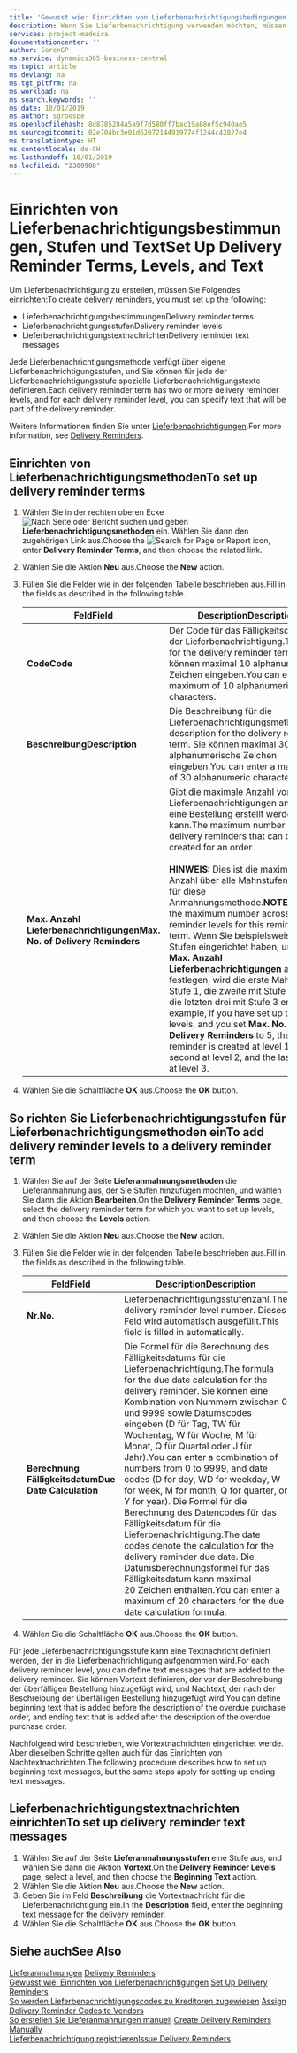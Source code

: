 ```yaml
---
title: 'Gewusst wie: Einrichten von Lieferbenachrichtigungsbedingungen, -stufen und -text'
description: Wenn Sie Lieferbenachrichtigung verwenden möchten, müssen Sie Lieferbenachrichtigungsmethoden, Lieferbenachrichtigungsstufen und Lieferbenachrichtigungstexte einrichten. Nachrichten
services: project-madeira
documentationcenter: ''
author: SorenGP
ms.service: dynamics365-business-central
ms.topic: article
ms.devlang: na
ms.tgt_pltfrm: na
ms.workload: na
ms.search.keywords: ''
ms.date: 10/01/2019
ms.author: sgroespe
ms.openlocfilehash: 8d8785284a5a9f7d580ff7bac19a88ef5c940ae5
ms.sourcegitcommit: 02e704bc3e01d62072144919774f1244c42827e4
ms.translationtype: HT
ms.contentlocale: de-CH
ms.lasthandoff: 10/01/2019
ms.locfileid: "2300988"
---
```

# <a name="set-up-delivery-reminder-terms-levels-and-text"></a><span data-ttu-id="a7ff6-104">Einrichten von Lieferbenachrichtigungsbestimmungen, Stufen und Text</span><span class="sxs-lookup"><span data-stu-id="a7ff6-104">Set Up Delivery Reminder Terms, Levels, and Text</span></span>
<span data-ttu-id="a7ff6-105">Um Lieferbenachrichtigung zu erstellen, müssen Sie Folgendes einrichten:</span><span class="sxs-lookup"><span data-stu-id="a7ff6-105">To create delivery reminders, you must set up the following:</span></span>  

- <span data-ttu-id="a7ff6-106">Lieferbenachrichtigungsbestimmungen</span><span class="sxs-lookup"><span data-stu-id="a7ff6-106">Delivery reminder terms</span></span>  
- <span data-ttu-id="a7ff6-107">Lieferbenachrichtigungsstufen</span><span class="sxs-lookup"><span data-stu-id="a7ff6-107">Delivery reminder levels</span></span>  
- <span data-ttu-id="a7ff6-108">Lieferbenachrichtigungstextnachrichten</span><span class="sxs-lookup"><span data-stu-id="a7ff6-108">Delivery reminder text messages</span></span>  

<span data-ttu-id="a7ff6-109">Jede Lieferbenachrichtigungsmethode verfügt über eigene Lieferbenachrichtigungsstufen, und Sie können für jede der Lieferbenachrichtigungsstufe spezielle Lieferbenachrichtigungstexte definieren.</span><span class="sxs-lookup"><span data-stu-id="a7ff6-109">Each delivery reminder term has two or more delivery reminder levels, and for each delivery reminder level, you can specify text that will be part of the delivery reminder.</span></span>  

<span data-ttu-id="a7ff6-110">Weitere Informationen finden Sie unter [Lieferbenachrichtigungen](delivery-reminders.md).</span><span class="sxs-lookup"><span data-stu-id="a7ff6-110">For more information, see [Delivery Reminders](delivery-reminders.md).</span></span>  

## <a name="to-set-up-delivery-reminder-terms"></a><span data-ttu-id="a7ff6-111">Einrichten von Lieferbenachrichtigungsmethoden</span><span class="sxs-lookup"><span data-stu-id="a7ff6-111">To set up delivery reminder terms</span></span>  

1.  <span data-ttu-id="a7ff6-112">Wählen Sie in der rechten oberen Ecke ![Nach Seite oder Bericht suchen](../../media/ui-search/search_small.png "Symbol nach Seite oder Bericht suchen") und geben **Lieferbenachrichtigungsmethoden** ein. Wählen Sie dann den zugehörigen Link aus.</span><span class="sxs-lookup"><span data-stu-id="a7ff6-112">Choose the ![Search for Page or Report](../../media/ui-search/search_small.png "Search for Page or Report icon") icon, enter **Delivery Reminder Terms**, and then choose the related link.</span></span>  
2.  <span data-ttu-id="a7ff6-113">Wählen Sie die Aktion **Neu** aus.</span><span class="sxs-lookup"><span data-stu-id="a7ff6-113">Choose the **New** action.</span></span>  
3.  <span data-ttu-id="a7ff6-114">Füllen Sie die Felder wie in der folgenden Tabelle beschrieben aus.</span><span class="sxs-lookup"><span data-stu-id="a7ff6-114">Fill in the fields as described in the following table.</span></span>  

    |<span data-ttu-id="a7ff6-115">Feld</span><span class="sxs-lookup"><span data-stu-id="a7ff6-115">Field</span></span>|<span data-ttu-id="a7ff6-116">Description</span><span class="sxs-lookup"><span data-stu-id="a7ff6-116">Description</span></span>|  
    |---------------------------------|---------------------------------------|  
    |<span data-ttu-id="a7ff6-117">**Code**</span><span class="sxs-lookup"><span data-stu-id="a7ff6-117">**Code**</span></span>|<span data-ttu-id="a7ff6-118">Der Code für das Fälligkeitsdatum der Lieferbenachrichtigung.</span><span class="sxs-lookup"><span data-stu-id="a7ff6-118">The code for the delivery reminder term.</span></span> <span data-ttu-id="a7ff6-119">Sie können maximal 10 alphanumerische Zeichen eingeben.</span><span class="sxs-lookup"><span data-stu-id="a7ff6-119">You can enter a maximum of 10 alphanumeric characters.</span></span>|  
    |<span data-ttu-id="a7ff6-120">**Beschreibung**</span><span class="sxs-lookup"><span data-stu-id="a7ff6-120">**Description**</span></span>|<span data-ttu-id="a7ff6-121">Die Beschreibung für die Lieferbenachrichtigungsmethode.</span><span class="sxs-lookup"><span data-stu-id="a7ff6-121">The description for the delivery reminder term.</span></span> <span data-ttu-id="a7ff6-122">Sie können maximal 30 alphanumerische Zeichen eingeben.</span><span class="sxs-lookup"><span data-stu-id="a7ff6-122">You can enter a maximum of 30 alphanumeric characters.</span></span>|  
    |<span data-ttu-id="a7ff6-123">**Max. Anzahl Lieferbenachrichtigungen**</span><span class="sxs-lookup"><span data-stu-id="a7ff6-123">**Max. No. of Delivery Reminders**</span></span>|<span data-ttu-id="a7ff6-124">Gibt die maximale Anzahl von Lieferbenachrichtigungen an, die für eine Bestellung erstellt werden kann.</span><span class="sxs-lookup"><span data-stu-id="a7ff6-124">The maximum number of delivery reminders that can be created for an order.</span></span><br /><br /> <span data-ttu-id="a7ff6-125">**HINWEIS:** Dies ist die maximale Anzahl über alle Mahnstufen hinweg für diese Anmahnungsmethode.</span><span class="sxs-lookup"><span data-stu-id="a7ff6-125">**NOTE:** This is the maximum number across all reminder levels for this reminder term.</span></span> <span data-ttu-id="a7ff6-126">Wenn Sie beispielsweise drei Stufen eingerichtet haben, und Sie **Max. Anzahl Lieferbenachrichtigungen** auf 5 festlegen, wird die erste Mahnung mit Stufe 1, die zweite mit Stufe 2 und die letzten drei mit Stufe 3 erstellt.</span><span class="sxs-lookup"><span data-stu-id="a7ff6-126">For example, if you have set up three levels, and you set **Max. No. of Delivery Reminders** to 5, the first reminder is created at level 1, the second at level 2, and the last three at level 3.</span></span>|  

4.  <span data-ttu-id="a7ff6-127">Wählen Sie die Schaltfläche **OK** aus.</span><span class="sxs-lookup"><span data-stu-id="a7ff6-127">Choose the **OK** button.</span></span>  

## <a name="to-add-delivery-reminder-levels-to-a-delivery-reminder-term"></a><span data-ttu-id="a7ff6-128">So richten Sie Lieferbenachrichtigungsstufen für Lieferbenachrichtigungsmethoden ein</span><span class="sxs-lookup"><span data-stu-id="a7ff6-128">To add delivery reminder levels to a delivery reminder term</span></span>  

1.  <span data-ttu-id="a7ff6-129">Wählen Sie auf der Seite **Lieferanmahnungsmethoden** die Lieferanmahnung aus, der Sie Stufen hinzufügen möchten, und wählen Sie dann die Aktion **Bearbeiten**.</span><span class="sxs-lookup"><span data-stu-id="a7ff6-129">On the **Delivery Reminder Terms** page, select the delivery reminder term for which you want to set up levels, and then choose the **Levels** action.</span></span>  
2.  <span data-ttu-id="a7ff6-130">Wählen Sie die Aktion **Neu** aus.</span><span class="sxs-lookup"><span data-stu-id="a7ff6-130">Choose the **New** action.</span></span>  
3.  <span data-ttu-id="a7ff6-131">Füllen Sie die Felder wie in der folgenden Tabelle beschrieben aus.</span><span class="sxs-lookup"><span data-stu-id="a7ff6-131">Fill in the fields as described in the following table.</span></span>  

    |<span data-ttu-id="a7ff6-132">Feld</span><span class="sxs-lookup"><span data-stu-id="a7ff6-132">Field</span></span>|<span data-ttu-id="a7ff6-133">Description</span><span class="sxs-lookup"><span data-stu-id="a7ff6-133">Description</span></span>|  
    |---------------------------------|---------------------------------------|  
    |<span data-ttu-id="a7ff6-134">**Nr.**</span><span class="sxs-lookup"><span data-stu-id="a7ff6-134">**No.**</span></span>|<span data-ttu-id="a7ff6-135">Lieferbenachrichtigungsstufenzahl.</span><span class="sxs-lookup"><span data-stu-id="a7ff6-135">The delivery reminder level number.</span></span> <span data-ttu-id="a7ff6-136">Dieses Feld wird automatisch ausgefüllt.</span><span class="sxs-lookup"><span data-stu-id="a7ff6-136">This field is filled in automatically.</span></span>|  
    |<span data-ttu-id="a7ff6-137">**Berechnung Fälligkeitsdatum**</span><span class="sxs-lookup"><span data-stu-id="a7ff6-137">**Due Date Calculation**</span></span>|<span data-ttu-id="a7ff6-138">Die Formel für die Berechnung des Fälligkeitsdatums für die Lieferbenachrichtigung.</span><span class="sxs-lookup"><span data-stu-id="a7ff6-138">The formula for the due date calculation for the delivery reminder.</span></span> <span data-ttu-id="a7ff6-139">Sie können eine Kombination von Nummern zwischen 0 und 9999 sowie Datumscodes eingeben (D für Tag, TW für Wochentag, W für Woche, M für Monat, Q für Quartal oder J für Jahr).</span><span class="sxs-lookup"><span data-stu-id="a7ff6-139">You can enter a combination of numbers from 0 to 9999, and date codes (D for day, WD for weekday, W for week, M for month, Q for quarter, or Y for year).</span></span> <span data-ttu-id="a7ff6-140">Die Formel für die Berechnung des Datencodes für das Fälligkeitsdatum für die Lieferbenachrichtigung.</span><span class="sxs-lookup"><span data-stu-id="a7ff6-140">The date codes denote the calculation for the delivery reminder due date.</span></span> <span data-ttu-id="a7ff6-141">Die Datumsberechnungsformel für das Fälligkeitsdatum kann maximal 20 Zeichen enthalten.</span><span class="sxs-lookup"><span data-stu-id="a7ff6-141">You can enter a maximum of 20 characters for the due date calculation formula.</span></span>|  

4.  <span data-ttu-id="a7ff6-142">Wählen Sie die Schaltfläche **OK** aus.</span><span class="sxs-lookup"><span data-stu-id="a7ff6-142">Choose the **OK** button.</span></span>  

<span data-ttu-id="a7ff6-143">Für jede Lieferbenachrichtigungsstufe kann eine Textnachricht definiert werden, der in die Lieferbenachrichtigung aufgenommen wird.</span><span class="sxs-lookup"><span data-stu-id="a7ff6-143">For each delivery reminder level, you can define text messages that are added to the delivery reminder.</span></span> <span data-ttu-id="a7ff6-144">Sie können Vortext definieren, der vor der Beschreibung der überfälligen Bestellung hinzugefügt wird, und Nachtext, der nach der Beschreibung der überfälligen Bestellung hinzugefügt wird.</span><span class="sxs-lookup"><span data-stu-id="a7ff6-144">You can define beginning text that is added before the description of the overdue purchase order, and ending text that is added after the description of the overdue purchase order.</span></span>  

<span data-ttu-id="a7ff6-145">Nachfolgend wird beschrieben, wie Vortextnachrichten eingerichtet werde. Aber dieselben Schritte gelten auch für das Einrichten von Nachtextnachrichten.</span><span class="sxs-lookup"><span data-stu-id="a7ff6-145">The following procedure describes how to set up beginning text messages, but the same steps apply for setting up ending text messages.</span></span>  

## <a name="to-set-up-delivery-reminder-text-messages"></a><span data-ttu-id="a7ff6-146">Lieferbenachrichtigungstextnachrichten einrichten</span><span class="sxs-lookup"><span data-stu-id="a7ff6-146">To set up delivery reminder text messages</span></span>  

1.  <span data-ttu-id="a7ff6-147">Wählen Sie auf der Seite **Lieferanmahnungsstufen** eine Stufe aus, und wählen Sie dann die Aktion **Vortext**.</span><span class="sxs-lookup"><span data-stu-id="a7ff6-147">On the **Delivery Reminder Levels** page, select a level, and then choose the **Beginning Text** action.</span></span>  
2.  <span data-ttu-id="a7ff6-148">Wählen Sie die Aktion **Neu** aus.</span><span class="sxs-lookup"><span data-stu-id="a7ff6-148">Choose the **New** action.</span></span>  
3.  <span data-ttu-id="a7ff6-149">Geben Sie im Feld **Beschreibung** die Vortextnachricht für die Lieferbenachrichtigung ein.</span><span class="sxs-lookup"><span data-stu-id="a7ff6-149">In the **Description** field, enter the beginning text message for the delivery reminder.</span></span>  
4.  <span data-ttu-id="a7ff6-150">Wählen Sie die Schaltfläche **OK** aus.</span><span class="sxs-lookup"><span data-stu-id="a7ff6-150">Choose the **OK** button.</span></span>  

## <a name="see-also"></a><span data-ttu-id="a7ff6-151">Siehe auch</span><span class="sxs-lookup"><span data-stu-id="a7ff6-151">See Also</span></span>  
 <span data-ttu-id="a7ff6-152">[Lieferanmahnungen](delivery-reminders.md) </span><span class="sxs-lookup"><span data-stu-id="a7ff6-152">[Delivery Reminders](delivery-reminders.md) </span></span>  
 <span data-ttu-id="a7ff6-153">[Gewusst wie: Einrichten von Lieferbenachrichtigungen](how-to-set-up-delivery-reminders.md) </span><span class="sxs-lookup"><span data-stu-id="a7ff6-153">[Set Up Delivery Reminders](how-to-set-up-delivery-reminders.md) </span></span>  
 <span data-ttu-id="a7ff6-154">[So werden Lieferbenachrichtigungscodes zu Kreditoren zugewiesen](how-to-assign-delivery-reminder-codes-to-vendors.md) </span><span class="sxs-lookup"><span data-stu-id="a7ff6-154">[Assign Delivery Reminder Codes to Vendors](how-to-assign-delivery-reminder-codes-to-vendors.md) </span></span>  
 <span data-ttu-id="a7ff6-155">[So erstellen Sie Lieferanmahnungen manuell](how-to-create-delivery-reminders-manually.md) </span><span class="sxs-lookup"><span data-stu-id="a7ff6-155">[Create Delivery Reminders Manually](how-to-create-delivery-reminders-manually.md) </span></span>  
 [<span data-ttu-id="a7ff6-156">Lieferbenachrichtigung registrieren</span><span class="sxs-lookup"><span data-stu-id="a7ff6-156">Issue Delivery Reminders</span></span>](how-to-issue-delivery-reminders.md)
